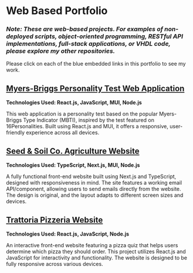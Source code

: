 # Web Based Portfolio 
### ***Note: These are web-based projects. For examples of non-deployed scripts, object-oriented programming, RESTful API implementations, full-stack applications, or VHDL code, please explore my other repositories.***

Please click on each of the blue embedded links in this portfolio to see my work.

## [Myers-Briggs Personality Test Web Application](https://enova003.github.io/myers-briggs-test/)

**Technologies Used: React.js, JavaScript, MUI, Node.js**

This web application is a personality test based on the popular Myers-Briggs Type Indicator (MBTI), inspired by the test featured on 16Personalities. Built using React.js and MUI, it offers a responsive, user-friendly experience across all devices.

## [Seed & Soil Co. Agriculture Website](https://seed-and-soil-enova003s-projects.vercel.app/)

**Technologies Used: TypeScript, Next.js, MUI, Node.js**

A fully functional front-end website built using Next.js and TypeScript, designed with responsiveness in mind. The site features a working email API/component, allowing users to send emails directly from the website. The design is original, and the layout adapts to different screen sizes and devices.

## [Trattoria Pizzeria Website](https://enova003.github.io/trattoria-pizzeria/)

**Technologies Used: React.js, JavaScript, Node.js**

An interactive front-end website featuring a pizza quiz that helps users determine which pizza they should order. This project utilizes React.js and JavaScript for interactivity and functionality. The website is designed to be fully responsive across various devices.
